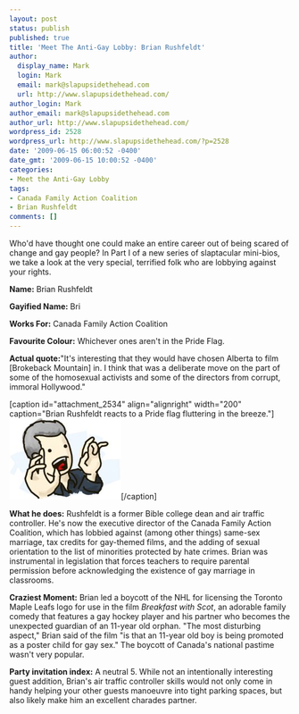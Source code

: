 ```yaml
---
layout: post
status: publish
published: true
title: 'Meet The Anti-Gay Lobby: Brian Rushfeldt'
author:
  display_name: Mark
  login: Mark
  email: mark@slapupsidethehead.com
  url: http://www.slapupsidethehead.com/
author_login: Mark
author_email: mark@slapupsidethehead.com
author_url: http://www.slapupsidethehead.com/
wordpress_id: 2528
wordpress_url: http://www.slapupsidethehead.com/?p=2528
date: '2009-06-15 06:00:52 -0400'
date_gmt: '2009-06-15 10:00:52 -0400'
categories:
- Meet the Anti-Gay Lobby
tags:
- Canada Family Action Coalition
- Brian Rushfeldt
comments: []
---
```

Who'd have thought one could make an entire career out of being scared of change and gay people? In Part I of a new series of slaptacular mini-bios, we take a look at the very special, terrified folk who are lobbying against your rights.

**Name:** Brian Rushfeldt

**Gayified Name:** Bri

**Works For:** Canada Family Action Coalition

**Favourite Colour:** Whichever ones aren't in the Pride Flag.

**Actual quote:**"It's interesting that they would have chosen Alberta to film [Brokeback Mountain] in. I think that was a deliberate move on the part of some of the homosexual activists and some of the directors from corrupt, immoral Hollywood."

[caption id="attachment\_2534" align="alignright" width="200" caption="Brian Rushfeldt reacts to a Pride flag fluttering in the breeze."] ![Brian Rushfeldt reacts to a Pride flag fluttering in the breeze.](/wp-content/media/2009/06/brian-rushfeldt.jpg "File Photo")[/caption]

**What he does:** Rushfeldt is a former Bible college dean and air traffic controller. He's now the executive director of the Canada Family Action Coalition, which has lobbied against (among other things) same-sex marriage, tax credits for gay-themed films, and the adding of sexual orientation to the list of minorities protected by hate crimes. Brian was instrumental in legislation that forces teachers to require parental permission before acknowledging the existence of gay marriage in classrooms.

**Craziest Moment:** Brian led a boycott of the NHL for licensing the Toronto Maple Leafs logo for use in the film _Breakfast with Scot_, an adorable family comedy that features a gay hockey player and his partner who becomes the unexpected guardian of an 11-year old orphan. "The most disturbing aspect," Brian said of the film "is that an 11-year old boy is being promoted as a poster child for gay sex." The boycott of Canada's national pastime wasn't very popular.

**Party invitation index:** A neutral 5. While not an intentionally interesting guest addition, Brian's air traffic controller skills would not only come in handy helping your other guests manoeuvre into tight parking spaces, but also likely make him an excellent charades partner.

